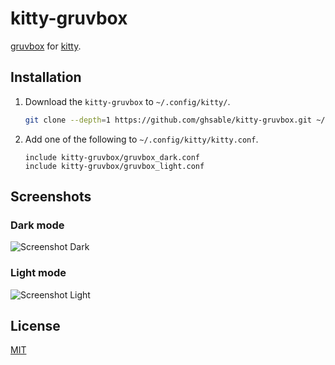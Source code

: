 # kitty-gruvbox
[gruvbox](https://github.com/morhetz/gruvbox) for [kitty](https://github.com/kovidgoyal/kitty).

## Installation
1. Download the `kitty-gruvbox` to `~/.config/kitty/`.
   ```bash
   git clone --depth=1 https://github.com/ghsable/kitty-gruvbox.git ~/.config/kitty/kitty-gruvbox
   ```

2. Add one of the following to `~/.config/kitty/kitty.conf`.
   ```
   include kitty-gruvbox/gruvbox_dark.conf
   include kitty-gruvbox/gruvbox_light.conf
   ```

## Screenshots
### Dark mode
![Screenshot Dark](https://raw.githubusercontent.com/ghsable/kitty-gruvbox/main/.readme/Screenshot_Dark.png)

### Light mode
![Screenshot Light](https://raw.githubusercontent.com/ghsable/kitty-gruvbox/main/.readme/Screenshot_Light.png)

## License
[MIT](https://opensource.org/licenses/MIT)
